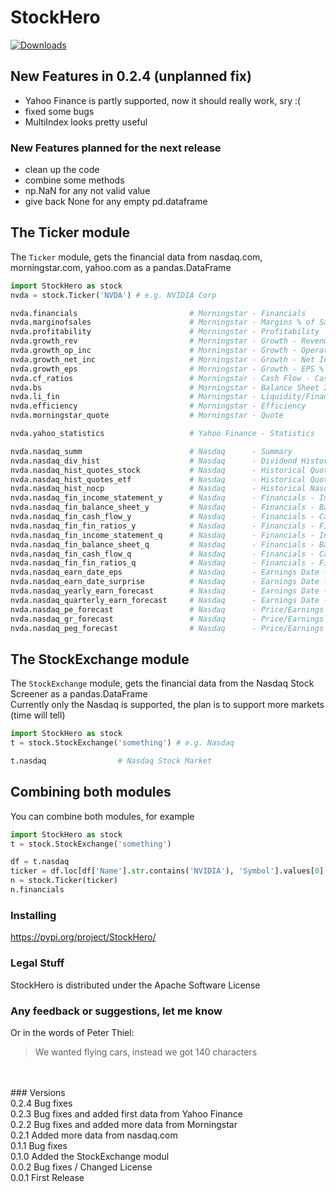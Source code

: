 # StockHero

[![Downloads](https://pepy.tech/badge/stockhero)](https://pepy.tech/project/stockhero)

## New Features in 0.2.4 (unplanned fix)
* Yahoo Finance is partly supported, now it should really work, sry :(
* fixed some bugs
* MultiIndex looks pretty useful

### New Features planned for the next release
- clean up the code
- combine some methods
- np.NaN for any not valid value
- give back None for any empty pd.dataframe

## The Ticker module
The ```Ticker``` module, gets the financial data from nasdaq.com, morningstar.com, yahoo.com as a pandas.DataFrame <br>

```python
import StockHero as stock
nvda = stock.Ticker('NVDA') # e.g. NVIDIA Corp

nvda.financials                         # Morningstar - Financials
nvda.marginofsales                      # Morningstar - Margins % of Sales
nvda.profitability                      # Morningstar - Profitability
nvda.growth_rev                         # Morningstar - Growth - Revenue %
nvda.growth_op_inc                      # Morningstar - Growth - Operating Income %
nvda.growth_net_inc                     # Morningstar - Growth - Net Income %
nvda.growth_eps                         # Morningstar - Growth - EPS %
nvda.cf_ratios                          # Morningstar - Cash Flow - Cash Flow Ratios
nvda.bs                                 # Morningstar - Balance Sheet Items (in %)
nvda.li_fin                             # Morningstar - Liquidity/Financial Health
nvda.efficiency                         # Morningstar - Efficiency
nvda.morningstar_quote                  # Morningstar - Quote

nvda.yahoo_statistics                   # Yahoo Finance - Statistics

nvda.nasdaq_summ                        # Nasdaq      - Summary
nvda.nasdaq_div_hist                    # Nasdaq      - Dividend History
nvda.nasdaq_hist_quotes_stock           # Nasdaq      - Historical Quotes for Stocks
nvda.nasdaq_hist_quotes_etf             # Nasdaq      - Historical Quotes for ETFs
nvda.nasdaq_hist_nocp                   # Nasdaq      - Historical Nasdaq Official Closing Price (NOCP)
nvda.nasdaq_fin_income_statement_y      # Nasdaq      - Financials - Income Statement - Yearly
nvda.nasdaq_fin_balance_sheet_y         # Nasdaq      - Financials - Balance Sheet    - Yearly
nvda.nasdaq_fin_cash_flow_y             # Nasdaq      - Financials - Cash Flow        - Yearly
nvda.nasdaq_fin_fin_ratios_y            # Nasdaq      - Financials - Financial Ratios - Yearly
nvda.nasdaq_fin_income_statement_q      # Nasdaq      - Financials - Income Statement - Quarterly
nvda.nasdaq_fin_balance_sheet_q         # Nasdaq      - Financials - Balance Sheet    - Quarterly
nvda.nasdaq_fin_cash_flow_q             # Nasdaq      - Financials - Cash Flow        - Quarterly
nvda.nasdaq_fin_fin_ratios_q            # Nasdaq      - Financials - Financial Ratios - Quarterly
nvda.nasdaq_earn_date_eps               # Nasdaq      - Earnings Date - Earnings Per Share
nvda.nasdaq_earn_date_surprise          # Nasdaq      - Earnings Date - Quarterly Earnings Surprise Amount
nvda.nasdaq_yearly_earn_forecast        # Nasdaq      - Earnings Date - Yearly Earnings Forecast 
nvda.nasdaq_quarterly_earn_forecast     # Nasdaq      - Earnings Date - Quarterly Earnings Forecast 
nvda.nasdaq_pe_forecast                 # Nasdaq      - Price/Earnings & PEG Ratios - Price/Earnings Ratio
nvda.nasdaq_gr_forecast                 # Nasdaq      - Price/Earnings & PEG Ratios - Forecast P/E Growth Rates
nvda.nasdaq_peg_forecast                # Nasdaq      - Price/Earnings & PEG Ratios - PEG Ratio
```

## The StockExchange module
The ```StockExchange``` module, gets the financial data from the Nasdaq Stock Screener as a pandas.DataFrame <br>
Currently only the Nasdaq is supported, the plan is to support more markets (time will tell)

```python
import StockHero as stock
t = stock.StockExchange('something') # e.g. Nasdaq

t.nasdaq                # Nasdaq Stock Market

```

## Combining both modules
You can combine both modules, for example
```python
import StockHero as stock
t = stock.StockExchange('something')

df = t.nasdaq
ticker = df.loc[df['Name'].str.contains('NVIDIA'), 'Symbol'].values[0]
n = stock.Ticker(ticker)
n.financials
```


### Installing
https://pypi.org/project/StockHero/

### Legal Stuff

StockHero is distributed under the Apache Software License

### Any feedback or suggestions, let me know
Or in the words of Peter Thiel:
> We wanted flying cars, instead we got 140 characters

<br>
<br>
### Versions <br>
0.2.4 Bug fixes <br>
0.2.3 Bug fixes and added first data from Yahoo Finance <br>
0.2.2 Bug fixes and added more data from Morningstar <br>
0.2.1 Added more data from nasdaq.com <br>
0.1.1 Bug fixes <br>
0.1.0 Added the StockExchange modul <br>
0.0.2 Bug fixes / Changed License <br>
0.0.1 First Release

